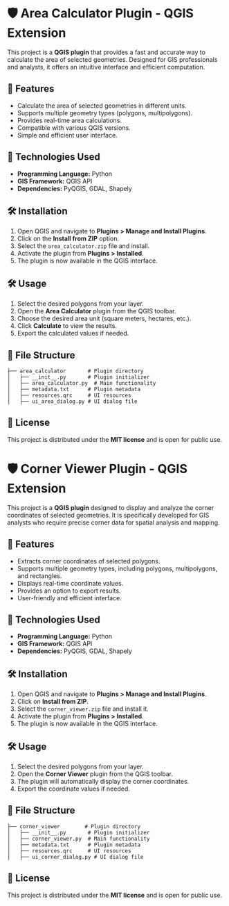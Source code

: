 # 🛡️ Area Calculator Plugin - QGIS Extension

This project is a **QGIS plugin** that provides a fast and accurate way to calculate the area of selected geometries. Designed for GIS professionals and analysts, it offers an intuitive interface and efficient computation.

## 🚀 Features

- Calculate the area of selected geometries in different units.
- Supports multiple geometry types (polygons, multipolygons).
- Provides real-time area calculations.
- Compatible with various QGIS versions.
- Simple and efficient user interface.

## 🔧 Technologies Used

- **Programming Language:** Python
- **GIS Framework:** QGIS API
- **Dependencies:** PyQGIS, GDAL, Shapely

## 🛠️ Installation

1. Open QGIS and navigate to **Plugins > Manage and Install Plugins**.
2. Click on the **Install from ZIP** option.
3. Select the `area_calculator.zip` file and install.
4. Activate the plugin from **Plugins > Installed**.
5. The plugin is now available in the QGIS interface.

## 🛠️ Usage

1. Select the desired polygons from your layer.
2. Open the **Area Calculator** plugin from the QGIS toolbar.
3. Choose the desired area unit (square meters, hectares, etc.).
4. Click **Calculate** to view the results.
5. Export the calculated values if needed.

## 📁 File Structure
```
├── area_calculator       # Plugin directory
│   ├── __init__.py       # Plugin initializer
│   ├── area_calculator.py  # Main functionality
│   ├── metadata.txt      # Plugin metadata
│   ├── resources.qrc     # UI resources
│   ├── ui_area_dialog.py # UI dialog file
```

## 📜 License

This project is distributed under the **MIT license** and is open for public use.


# 🛡️ Corner Viewer Plugin - QGIS Extension

This project is a **QGIS plugin** designed to display and analyze the corner coordinates of selected geometries. It is specifically developed for GIS analysts who require precise corner data for spatial analysis and mapping.

## 🚀 Features

- Extracts corner coordinates of selected polygons.
- Supports multiple geometry types, including polygons, multipolygons, and rectangles.
- Displays real-time coordinate values.
- Provides an option to export results.
- User-friendly and efficient interface.

## 🔧 Technologies Used

- **Programming Language:** Python
- **GIS Framework:** QGIS API
- **Dependencies:** PyQGIS, GDAL, Shapely

## 🛠️ Installation

1. Open QGIS and navigate to **Plugins > Manage and Install Plugins**.
2. Click on **Install from ZIP**.
3. Select the `corner_viewer.zip` file and install it.
4. Activate the plugin from **Plugins > Installed**.
5. The plugin is now available in the QGIS interface.

## 🛠️ Usage

1. Select the desired polygons from your layer.
2. Open the **Corner Viewer** plugin from the QGIS toolbar.
3. The plugin will automatically display the corner coordinates.
4. Export the coordinate values if needed.

## 📁 File Structure

```
├── corner_viewer        # Plugin directory
│   ├── __init__.py       # Plugin initializer
│   ├── corner_viewer.py  # Main functionality
│   ├── metadata.txt      # Plugin metadata
│   ├── resources.qrc     # UI resources
│   ├── ui_corner_dialog.py # UI dialog file
```

## 📜 License

This project is distributed under the **MIT license** and is open for public use.
